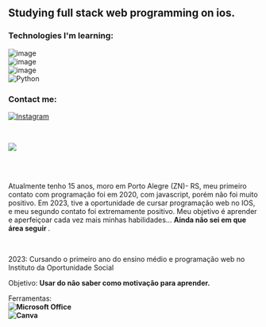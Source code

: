 

## Studying  full stack web programming on ios.
 

### Technologies I'm learning:
![image](https://github.com/MarquinCss/Aula-de-ReadMe-md/assets/115740827/1be7d6a3-660d-4b24-aa1a-690e790db457) <br>![image](https://github.com/MarquinCss/Aula-de-ReadMe-md/assets/115740827/a3d3f463-6dcc-481c-b402-51f40caa1cf6) <br> ![image](https://github.com/MarquinCss/Aula-de-ReadMe-md/assets/115740827/f7d3d8a8-231e-4e1c-a771-b5b3c516a743) <br> ![Python](https://img.shields.io/badge/python-3670A0?style=for-the-badge&logo=python&logoColor=ffdd54)


### Contact me:
<a href="https://www.instagram.com/httpreissler/">![Instagram](https://img.shields.io/badge/Instagram-%23E4405F.svg?style=for-the-badge&logo=Instagram&logoColor=white)</a>

<br> 

<div align="left"> 

  
 <a align="left" href="https://github.com/MarquinCss/github-readme-stats"><img align="center" src="https://github-readme-stats.vercel.app/api/top-langs/?username=nPreissler&layout=compact&theme=dark&hide_border=true" /></a> 





</img>

</div>

<br> <br>



<p align="left"> 
  Atualmente tenho 15 anos, moro em Porto Alegre (ZN)- RS, meu primeiro contato com programação foi em 2020, com javascript, porém não foi muito positivo. Em 2023, tive a oportunidade de cursar programação web no IOS, e meu segundo contato foi extremamente positivo. Meu objetivo é aprender e aperfeiçoar cada vez mais minhas habilidades...  <strong> Ainda não sei em que área seguir </strong>. 
 <p><br></p>
  2023: Cursando o primeiro ano do ensino médio e programação web no Instituto da Oportunidade Social
</p>

<p align="left">
 
  Objetivo: **Usar do não saber como motivação para aprender.**
</p>

<p align="left">
</p>

  Ferramentas: <br> **![Microsoft Office](https://img.shields.io/badge/Microsoft_Office-D83B01?style=for-the-badge&logo=microsoft-office&logoColor=white) <br> ![Canva](https://img.shields.io/badge/Canva-%2300C4CC.svg?style=for-the-badge&logo=Canva&logoColor=white)**



